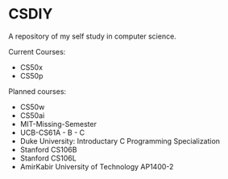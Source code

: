 # CSDIY
A repository of my self study in computer science.

Current Courses: 
- CS50x
- CS50p

Planned courses:
- CS50w
- CS50ai
- MIT-Missing-Semester
- UCB-CS61A - B - C
- Duke University: Introductary C Programming Specialization
- Stanford CS106B
- Stanford CS106L
- AmirKabir University of Technology AP1400-2
